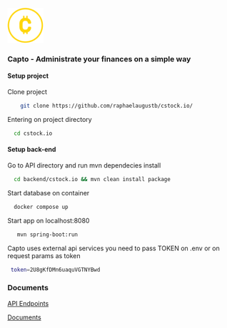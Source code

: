 <br />
<img src="documents/images/capto-logo.png" width="80"/>


### Capto - Administrate your finances on a simple way



#### Setup project
 Clone project 
```bash
    git clone https://github.com/raphaelaugustb/cstock.io/
```
Entering on project directory
  ```bash
    cd cstock.io
```
#### Setup back-end
  Go to API directory and run mvn dependecies install
  ```bash
    cd backend/cstock.io && mvn clean install package 
```
Start database on container
  ```bash
    docker compose up
```
Start app on localhost:8080
 ```bash
    mvn spring-boot:run 
```
Capto uses external api services you need to pass TOKEN on .env or on request params as token
  ```bash
   token=2U8gKfDMn6uaquVGTNYBwd
```
### Documents
[API Endpoints](https://github.com/raphaelaugustb/cstock.io/tree/main/documents/api)

[Documents](https://github.com/raphaelaugustb/cstock.io/tree/main/documents)

